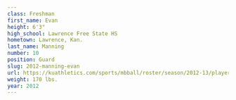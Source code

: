 ```yaml
---
class: Freshman
first_name: Evan
height: 6'3"
high_school: Lawrence Free State HS
hometown: Lawrence, Kan.
last_name: Manning
number: 10
position: Guard
slug: 2012-manning-evan
url: https://kuathletics.com/sports/mbball/roster/season/2012-13/player/evan-manning/
weight: 170 lbs.
year: 2012
---
```

